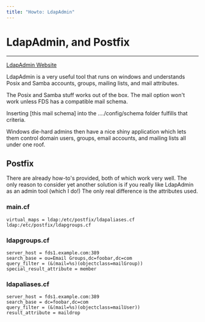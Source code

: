 ```yaml
---
title: "Howto: LdapAdmin"
---
```


# LdapAdmin, and Postfix
----------------------

[LdapAdmin Website](http://ldapadmin.sourceforge.net/)

LdapAdmin is a very useful tool that runs on windows and understands Posix and Samba accounts, groups, mailing lists, and mail attributes.

The Posix and Samba stuff works out of the box. The mail option won't work unless FDS has a compatible mail schema.

Inserting [this mail schema] into the ..../config/schema folder fulfills that criteria.

Windows die-hard admins then have a nice shiny application which lets them control domain users, groups, email accounts, and mailing lists all under one roof.

Postfix
-------

There are already how-to's provided, both of which work very well. The only reason to consider yet another solution is if you really like LdapAdmin as an admin tool (which I do!) The only real difference is the attributes used.

### main.cf

    virtual_maps = ldap:/etc/postfix/ldapaliases.cf ldap:/etc/postfix/ldapgroups.cf

### ldapgroups.cf

    server_host = fds1.example.com:389     
    search_base = ou=Email Groups,dc=foobar,dc=com    
    query_filter = (&(mail=%s)(objectclass=mailGroup))    
    special_result_attribute = member    

### ldapaliases.cf

    server_host = fds1.example.com:389     
    search_base = dc=foobar,dc=com    
    query_filter = (&(mail=%s)(objectclass=mailUser))    
    result_attribute = maildrop    
